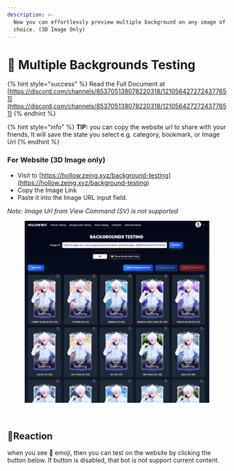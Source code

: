 ```yaml
---
description: >-
  Now you can effortlessly preview multiple background on any image of your
  choice. (3D Image Only)
---
```


# 🎴 Multiple Backgrounds Testing

{% hint style="success" %}
Read the Full Document at [https://discord.com/channels/853705138078220318/1210564272724377651](https://discord.com/channels/853705138078220318/1210564272724377651)
{% endhint %}

{% hint style="info" %}
**TIP:** you can copy the website url to share with your friends, It will save the state you select e.g.  category, bookmark, or Image Url
{% endhint %}

### For Website (3D Image only)

* Visit to [https://hollow.zeing.xyz/background-testing](https://hollow.zeing.xyz/background-testing)
* Copy the Image Link
* Paste it into the Image URL input field.

_Note: Image Url from View Command (SV) is not supported_

<figure><img src="../../.gitbook/assets/image (1) (1) (1).png" alt=""><figcaption></figcaption></figure>

<figure><img src="../../.gitbook/assets/frame_super_test.gif" alt=""><figcaption></figcaption></figure>

## :lipstick:Reaction

when you see :lipstick: emoji, then you can test on the website by clicking the button below. If button is disabled, that bot is not support current content.

<figure><img src="https://media.discordapp.net/attachments/1210116850055389244/1211713416121548881/super_test.gif?ex=661d578e&#x26;is=660ae28e&#x26;hm=676b47aaa791aaea309131c3a4a55ef31a35a87eabeab5db2fe111eb5a11c652&#x26;=&#x26;width=1320&#x26;height=1138" alt=""><figcaption></figcaption></figure>

